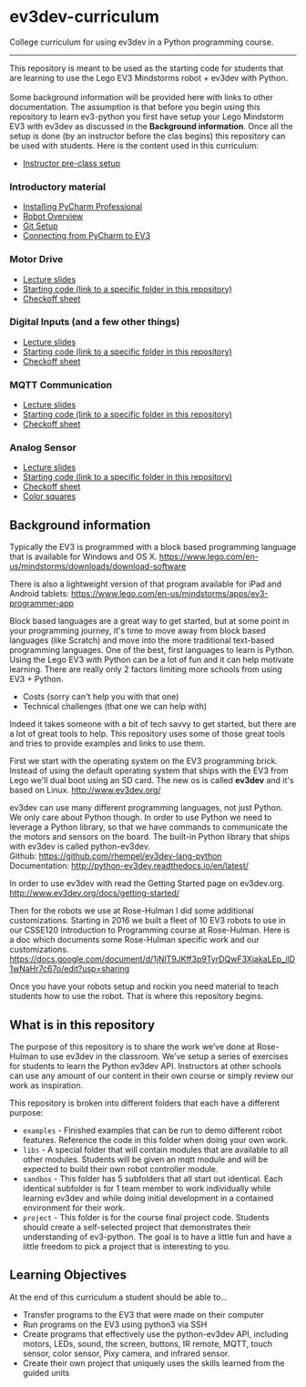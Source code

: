 # ev3dev-curriculum
College curriculum for using ev3dev in a Python programming course.
***
This repository is meant to be used as the starting code for students that are learning to use the Lego EV3 Mindstorms robot + ev3dev with Python.<br><br>
Some background information will be provided here with links to other documentation.  The assumption is that before
you begin using this repository to learn ev3-python you first have setup your Lego Mindstorm EV3 with ev3dev as
discussed in the **Background information**. Once all the setup is done (by an instructor before the clas begins) this repository can be used with students.  Here is the content used in this curriculum:
 - [Instructor pre-class setup](https://drive.google.com/open?id=1jNlT9JKff3p9TyrDQwF3XjakaLEp_ilD1wNaHr7c67o)
  
  ### Introductory material
  - [Installing PyCharm Professional](https://drive.google.com/open?id=1MXThtuT79o6_SmovrWtPNulhi423kdGGDxMsu7LZXt4)
  - [Robot Overview](https://drive.google.com/open?id=17xGhRQt3VTX3Ltg_2FE2_aC7nSCNqHZzLzyaS6N8Yb4)
  - [Git Setup](https://drive.google.com/open?id=12pTxnipJExUwPePExfMmDJIu1Yi-nSzfA7sVh1mHTg4)
  - [Connecting from PyCharm to EV3](https://drive.google.com/open?id=15cYiil-p30to6tcTKZdxGlgHFTFg8EivHJV6Z-Om64s)
   
  ### Motor Drive
  - [Lecture slides](https://drive.google.com/open?id=1rjkOZNw0mO0pH7Ovhy-7riYG3Xa4xq4rKbwMPhDppJs)
  - [Starting code (link to a specific folder in this repository)](https://github.com/Rosebotics/ev3dev-curriculum/tree/master/sandbox/src/motors)
  - [Checkoff sheet](https://drive.google.com/open?id=14_BQghdiRCOzJ5V_edXhcmaZFhH1qzkzL2u50uH6_o0)

  ### Digital Inputs (and a few other things)
  - [Lecture slides](https://drive.google.com/open?id=1mUxsC-cUO4S5bwhTAQG0G10IO0gsbAU5YEORxeh0mMc)
  - [Starting code (link to a specific folder in this repository)](https://github.com/Rosebotics/ev3dev-curriculum/tree/master/sandbox/src/digital_inputs)
  - [Checkoff sheet](https://drive.google.com/open?id=1jrrmd-c1ZuWV1qujV8d-H327HWFmADSCdm9wgafYQ8M)

  ### MQTT Communication
  - [Lecture slides](https://drive.google.com/open?id=1gQt1K4X2xzcspKMn2S0X98vhzVNmLA-xoQe5rp58CVE)
  - [Starting code (link to a specific folder in this repository)](https://github.com/Rosebotics/ev3dev-curriculum/tree/master/sandbox/src/mqtt)
  - [Checkoff sheet](https://drive.google.com/open?id=1f83A70S_OA6eor-Ta9HsM40V9qwOVa12JU_e0qaujm4)

  ### Analog Sensor
  - [Lecture slides](https://drive.google.com/open?id=1U00IlFqIT_S2v9HV-TKSO6Y6foH4sDom9yytsV_PWfY)
  - [Starting code (link to a specific folder in this repository)](https://github.com/Rosebotics/ev3dev-curriculum/tree/master/sandbox/src/analog_sensors)
  - [Checkoff sheet](https://drive.google.com/open?id=1J5Is9eiEueDT-mcJAhQSatzsXma4JVPaU4a7vXlkXAc)
  - [Color squares](https://drive.google.com/open?id=1ed_vWTfOu15ziF8nfZwhjrRcSufKODhQtAmY8lsGNAc)


## Background information
Typically the EV3 is programmed with a block based programming language that is available for Windows and OS X. 
https://www.lego.com/en-us/mindstorms/downloads/download-software

There is also a lightweight version of that program available for iPad and Android tablets: 
https://www.lego.com/en-us/mindstorms/apps/ev3-programmer-app

Block based languages are a great way to get started, but at some point in your programming journey, it's time to move
away from block based languages (like Scratch) and move into the more traditional text-based programming languages.
One of the best, first languages to learn is Python. Using the Lego EV3 with Python can be a lot of fun and it can help
motivate learning.  There are really only 2 factors limiting more schools from using EV3 + Python.
- Costs (sorry can't help you with that one)
- Technical challenges (that one we can help with)

Indeed it takes someone with a bit of tech savvy to get started, but there are a lot of great tools to help.
This repository uses some of those great tools and tries to provide examples and links to use them.

First we start with the operating system on the EV3 programming brick.  Instead of using the default operating system
that ships with the EV3 from Lego we'll dual boot using an SD card. The new os is called **ev3dev** and it's based on Linux.
http://www.ev3dev.org/

ev3dev can use many different programming languages, not just Python. We only care about Python though.  In
order to use Python we need to leverage a Python library, so that we have commands to communicate the the motors and 
sensors on the board.  The built-in Python library that ships with ev3dev is called python-ev3dev.<br>
Github: https://github.com/rhempel/ev3dev-lang-python
<br>
Documentation: http://python-ev3dev.readthedocs.io/en/latest/

In order to use ev3dev with read the Getting Started page on ev3dev.org.
http://www.ev3dev.org/docs/getting-started/

Then for the robots we use at Rose-Hulman I did some additional customizations. Starting in 2016 we built a fleet of 10
EV3 robots to use in our CSSE120 Introduction to Programming course at Rose-Hulman. Here is a doc which
documents some Rose-Hulman specific work and our customizations. 
https://docs.google.com/document/d/1jNlT9JKff3p9TyrDQwF3XjakaLEp_ilD1wNaHr7c67o/edit?usp=sharing

Once you have your robots setup and rockin you need material to teach students how to use the robot.  That is where
this repository begins.

## What is in this repository

  The purpose of this repository is to share the work we’ve done at Rose-Hulman to use ev3dev in the classroom.  We’ve setup a series of exercises for students to learn the Python ev3dev API.  Instructors at other schools can use any amount of our content in their own course or simply review our work as inspiration.
  
This repository is broken into different folders that each have a different purpose:
- `examples` - Finished examples that can be run to demo different robot features. Reference the code in this folder when doing your own work. 
- `libs` - A special folder that will contain modules that are available to all other modules. Students will be given an mqtt module and will be expected to build their own robot controller module.
- `sandbox` - This folder has 5 subfolders that all start out identical.  Each identical subfolder is for 1 team member to work individually while learning ev3dev and while doing initial development in a contained environment for their work.
- `project` - This folder is for the course final project code. Students should create a self-selected project that demonstrates their understanding of ev3-python.  The goal is to have a little fun and have a little freedom to pick a project that is interesting to you.

## Learning Objectives
At the end of this curriculum a student should be able to…
- Transfer programs to the EV3 that were made on their computer
- Run programs on the EV3 using python3 via SSH
- Create programs that effectively use the python-ev3dev API, including motors, LEDs, sound, the screen, buttons, IR remote, MQTT, touch sensor, color sensor, Pixy camera, and infrared sensor.
- Create their own project that uniquely uses the skills learned from the guided units
